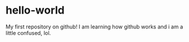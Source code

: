 # hello-world
My first repository on github!
I am learning how github works and i am a little confused, lol.
